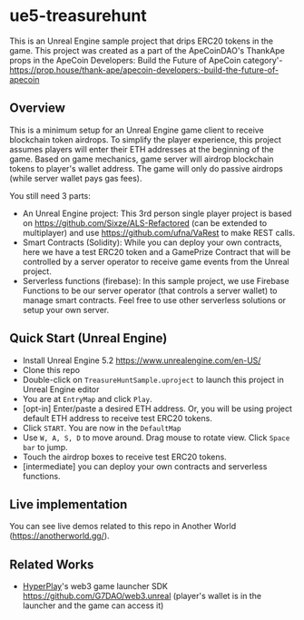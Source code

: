 # ue5-treasurehunt
This is an Unreal Engine sample project that drips ERC20 tokens in the game. This project was created as a part of the ApeCoinDAO's ThankApe props in the ApeCoin Developers: Build the Future of ApeCoin category'- https://prop.house/thank-ape/apecoin-developers:-build-the-future-of-apecoin

## Overview
This is a minimum setup for an Unreal Engine game client to receive blockchain token airdrops. To simplify the player experience, this project assumes players will enter their ETH addresses at the beginning of the game. Based on game mechanics, game server will airdrop blockchain tokens to player's wallet address. The game will only do passive airdrops (while server wallet pays gas fees).

You still need 3 parts:
- An Unreal Engine project: This 3rd person single player project is based on https://github.com/Sixze/ALS-Refactored (can be extended to multiplayer) and use https://github.com/ufna/VaRest to make REST calls.
- Smart Contracts (Solidity): While you can deploy your own contracts, here we have a test ERC20 token and a GamePrize Contract that will be controlled by a server operator to receive game events from the Unreal project.
- Serverless functions (firebase): In this sample project, we use Firebase Functions to be our server operator (that controls a server wallet) to manage smart contracts. Feel free to use other serverless solutions or setup your own server.

## Quick Start (Unreal Engine)
- Install Unreal Engine 5.2 https://www.unrealengine.com/en-US/
- Clone this repo
- Double-click on `TreasureHuntSample.uproject` to launch this project in Unreal Engine editor
- You are at `EntryMap` and click `Play`. 
- [opt-in] Enter/paste a desired ETH address. Or, you will be using project default ETH address to receive test ERC20 tokens.
- Click `START`. You are now in the `DefaultMap`
- Use `W, A, S, D` to move around. Drag mouse to rotate view. Click `Space bar` to jump.
- Touch the airdrop boxes to receive test ERC20 tokens.
- [intermediate] you can deploy your own contracts and serverless functions.

## Live implementation
You can see live demos related to this repo in Another World (https://anotherworld.gg/).

## Related Works
- [HyperPlay](https://www.hyperplay.xyz/)'s web3 game launcher SDK https://github.com/G7DAO/web3.unreal (player's wallet is in the launcher and the game can access it)